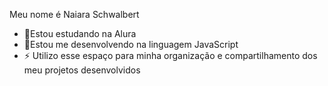 Meu nome é Naiara Schwalbert

- 🔭Estou estudando na Alura
- 💬Estou me desenvolvendo na linguagem JavaScript
- ⚡ Utilizo esse espaço para minha organização e compartilhamento dos meu projetos desenvolvidos
